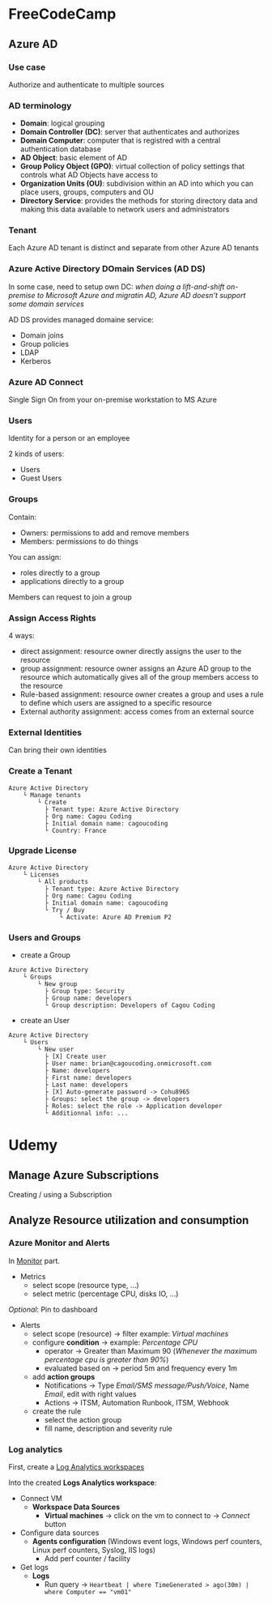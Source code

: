 # FreeCodeCamp

## Azure AD

### Use case  

Authorize and authenticate to multiple sources   

### AD terminology  

- **Domain**: logical grouping  
- **Domain Controller (DC)**: server that authenticates and authorizes  
- **Domain Computer**: computer that is registred with a central authentication database  
- **AD Object**: basic element of AD  
- **Group Policy Object (GPO)**: virtual collection of policy settings
that controls what AD Objects have access to  
- **Organization Units (OU)**: subdivision within an AD into which you can place
users, groups, computers and OU  
- **Directory Service**: provides the methods for storing directory data and
making this data available to network users and administrators  

### Tenant

Each Azure AD tenant is distinct and separate from other Azure AD tenants  

### Azure Active Directory DOmain Services (AD DS)  

In some case, need to setup own DC: *when doing a lift-and-shift on-premise 
to Microsoft Azure and migratin AD, Azure AD doesn't support some domain services*  

AD DS provides managed domaine service:  
- Domain joins  
- Group policies  
- LDAP  
- Kerberos  

### Azure AD Connect  

Single Sign On from your on-premise workstation to MS Azure  

### Users  

Identity for a person or an employee  

2 kinds of users:  
- Users  
- Guest Users  

### Groups  

Contain:  
- Owners: permissions to add and remove members  
- Members: permissions to do things  

You can assign:  
- roles directly to a group  
- applications directly to a group  

Members can request to join a group  

### Assign Access Rights

4 ways:  
- direct assignment: resource owner directly assigns the user to the resource  
- group assignment: resource owner assigns an Azure AD group to the resource 
which automatically gives all of the group members access to the resource  
- Rule-based assignment: resource owner creates a group and uses a rule to define 
which users are assigned to a specific resource  
- External authority assignment: access comes from an external source  

### External Identities  

Can bring their own identities

### Create a Tenant  

```
Azure Active Directory
    └ Manage tenants
        └ Create
          ├ Tenant type: Azure Active Directory
          ├ Org name: Cagou Coding
          ├ Initial domain name: cagoucoding
          └ Country: France
```

### Upgrade License

```
Azure Active Directory
    └ Licenses
        └ All products
          ├ Tenant type: Azure Active Directory
          ├ Org name: Cagou Coding
          ├ Initial domain name: cagoucoding
          └ Try / Buy
              └ Activate: Azure AD Premium P2   
```

### Users and Groups  

- create a Group  

```
Azure Active Directory
    └ Groups
        └ New group
          ├ Group type: Security
          ├ Group name: developers
          └ Group description: Developers of Cagou Coding
```

- create an User  

```
Azure Active Directory
    └ Users
        └ New user
          ├ [X] Create user 
          ├ User name: brian@cagoucoding.onmicrosoft.com
          ├ Name: developers
          ├ First name: developers
          ├ Last name: developers
          ├ [X] Auto-generate password -> Cohu8965
          ├ Groups: select the group -> developers
          ├ Roles: select the role -> Application developer
          └ Additionnal info: ...
```





# Udemy

## Manage Azure Subscriptions  

Creating / using a Subscription  

## Analyze Resource utilization and consumption  

### Azure Monitor and Alerts  

In [Monitor](https://portal.azure.com/#blade/Microsoft_Azure_Monitoring/AzureMonitoringBrowseBlade/overview) part.  

- Metrics  
  - select scope (resource type, ...)  
  - select metric (percentage CPU, disks IO, ...)

*Optional*: Pin to dashboard  

- Alerts  
  - select scope (resource) -> filter example: *Virtual machines*  
  - configure **condition** -> example: *Percentage CPU*  
    - operator -> Greater than Maximum 90 (*Whenever the maximum percentage cpu is greater than 90%*)  
    - evaluated based on -> period 5m and frequency every 1m  
  - add **action groups**  
    - Notifications -> Type *Email/SMS message/Push/Voice*, Name *Email*, edit with right values  
    - Actions -> ITSM, Automation Runbook, ITSM, Webhook  
  - create the rule  
    - select the action group  
    - fill name, description and severity rule  

### Log analytics  

First, create a [Log Analytics workspaces](https://portal.azure.com/#blade/HubsExtension/BrowseResource/resourceType/Microsoft.OperationalInsights%2Fworkspaces)  

Into the created **Logs Analytics workspace**:  

- Connect VM  
  - **Workspace Data Sources**
    - **Virtual machines** -> click on the vm to connect to -> *Connect* button  
- Configure data sources  
  - **Agents configuration** (Windows event logs, Windows perf counters, Linux perf counters, Syslog, IIS logs)  
    - Add perf counter / facility  
- Get logs  
  - **Logs**  
    - Run query -> `Heartbeat | where TimeGenerated > ago(30m) | where Computer == "vm01"`  


